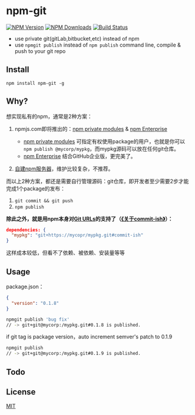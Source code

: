 # npm-git

[![NPM Version][npm-image]][npm-url]
[![NPM Downloads][downloads-image]][downloads-url]
[![Build Status][travis-image]][travis-url]

* use private git(gitLab,bitbucket,etc) instead of npm
* use `npmgit publish` instead of `npm publish` command line, compile & push to your git repo

## Install

```
npm install npm-git -g
```

## Why?

想实现私有的npm，通常是2种方案：

1. npmjs.com即将推出的：[npm private modules](https://www.npmjs.com/private-npm) & [npm Enterprise](https://www.npmjs.com/enterprise)

	* [npm private modules](https://www.npmjs.com/private-npm) 可指定有权使用package的用户，也就是你可以`npm publish @mycorp/mypkg`，而mypkg源码可以放在任何git仓库。
	* [npm Enterprise](https://www.npmjs.com/enterprise) 结合GitHub企业版，更完美了。

2. [自建npm服务器](http://cnpmjs.org)，维护比较复杂，不推荐。

而以上2种方案，都还是需要自行管理源码：git仓库，即开发者至少需要2步才能完成1个package的发布：

1. `git commit && git push`
2. `npm publish`

__除此之外，就是用npm本身对[Git URLs](https://docs.npmjs.com/files/package.json)的支持了（[《关于commit-ish》](https://github.com/cutsin/Passion-of-the-Cutsin/blob/master/2014/11/commit-ish%E4%B8%AD%E7%9A%84ish%E6%98%AF%E4%BB%80%E4%B9%88%E6%84%8F%E6%80%9D%EF%BC%9F.md)）：__
```json
dependencies: {
  "mypkg": "git+https://mycopr/mypkg.git#commit-ish"
}
```
这样成本较低，但看不了依赖、被依赖、安装量等等

## Usage

package.json：
```json
{
  "version": "0.1.8"
}
```
```bash
npmgit publish 'bug fix'
// -> git+git@mycorp:/mypkg.git#0.1.8 is published.
```
if git tag is package version，auto increment semver's patch to 0.1.9
```bash
npmgit publish
// -> git+git@mycorp:/mypkg.git#0.1.9 is published.
```

## Todo

## License

[MIT](LICENSE)

[npm-image]: https://img.shields.io/npm/v/npm-git.svg?style=flat
[npm-url]: https://npmjs.org/package/npm-git
[travis-image]: https://travis-ci.org/cutsin/npm-git.svg
[travis-url]: https://travis-ci.org/cutsin/npm-git
[downloads-image]: https://img.shields.io/npm/dm/npm-git.svg?style=flat
[downloads-url]: https://npmjs.org/package/npm-git
